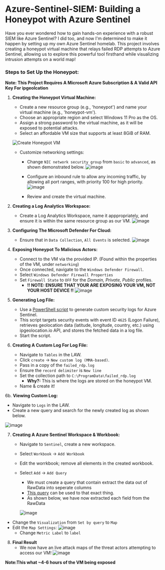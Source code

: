# Azure-Sentinel-SIEM: Building a Honeypot with Azure Sentinel

Have you ever wondered how to gain hands-on experience with a robust SIEM like Azure Sentinel? I did too, and now I'm determined to make it happen by setting up my own Azure Sentinel homelab. This project involves creating a honeypot virtual machine that relays failed RDP attempts to Azure Sentinel, allowing us to explore this powerful tool firsthand while visualizing intrusion attempts on a world map!

### Steps to Set Up the Honeypot:

**Note: This Project Requires A Microsoft Azure Subscription & A Valid API Key For ipgeolcation**

1. **Creating the Honeypot Virtual Machine:**

   - Create a new resource group (e.g., 'honeypot') and name your virtual machine (e.g., 'honeypot-vm').
   - Choose an appropriate region and select Windows 11 Pro as the OS.
   - Assign a strong password to the virtual machine, as it will be exposed to potential attacks.
   - Select an affordable VM size that supports at least 8GiB of RAM.


   ![Create Honeypot VM](https://github.com/alexcolincrawford/Azure-Sentinel-SIEM/assets/59071533/5cbff611-e487-4702-8596-0df13c723adb)

   - Customize networking settings:
     - Change `NIC network security group` from `basic` to `advanced`, as shown demonstrated below.
     ![image](https://github.com/alexcolincrawford/Azure-Sentinel-SIEM/assets/59071533/c7dbd3ff-425f-4b02-8b09-75f76381bc4f)
     - Configure an inbound rule to allow any incoming traffic, by allowing all port ranges, with priority 100 for high priority.
     ![image](https://github.com/alexcolincrawford/Azure-Sentinel-SIEM/assets/59071533/92eb28ec-63f4-4bdb-9629-cacc162aac3f)

     - Review and create the virtual machine.
     
   

2. **Creating a Log Analytics Workspace:**

   - Create a Log Analytics Workspace, name it apppropriately, and ensure it is within the same resource group as our VM.
   ![image](https://github.com/alexcolincrawford/Azure-Sentinel-SIEM/assets/59071533/95f9a3c4-96d9-4bd9-b43c-20bacf9e199b)

3. **Configuring The Microsoft Defender For Cloud:**
   - Ensure that in `Data Collection`, `All Events` is selected.
   ![image](https://github.com/alexcolincrawford/Azure-Sentinel-SIEM/assets/59071533/6e94ea0f-3f8d-4e07-9962-3cc5226a70cf)

4. **Exposing Honeypot To Malicious Actors:**
   - Connect to the VM via the provided IP. (Found within the properties of the VM, under `networking`)
   - Once connected, navigate to the `Windows Defender Firewall`.
   - Select `Windows Defender Firewall Properties`
   - Set `Firewall State` to `OFF` for the _Domain, Private, Public_ profiles.
      - **!! NOTE: ENSURE THAT YOUR ARE EXPOSING YOUR VM, NOT YOUR HOST DEVICE !!**
     ![image](https://github.com/alexcolincrawford/Azure-Sentinel-SIEM/assets/59071533/7c03bfd2-358a-44f8-b486-7fb35b6e5154)

5. **Generating Log File:**

   - Use a [PowerShell script](https://github.com/joshmadakor1/Sentinel-Lab/blob/main/Custom_Security_Log_Exporter.ps1) to generate custom security logs for Azure Sentinel.
   - This script targets security events with event ID `4625` (Logon Failure), retrieves geolocation data (latitude, longitude, country, etc.) using ipgeolocation.io API, and stores the fetched data in a log file.
   - Start the script.
   
6. **Creating A Custom Log For Log File:**
   - Navigate to `Tables` in the LAW.
   - Click `create` -> `New custom log (MMA-based)`.
   - Pass in a copy of the `failed_rdp.log`
   - Ensure the `record delimiter` is `New line`
   - Set the collection path to `C:\ProgramData\failed_rdp.log`
      - **Why?:** This is where the logs are stored on the honeypot VM.
   - Name & create it!

6b. **Viewing Custom Log:**
   - Navigate to `Logs` in the LAW.
   - Create a new query and search for the newly created log as shown below.

   ![image](https://github.com/alexcolincrawford/Azure-Sentinel-SIEM/assets/59071533/ba5f2eb8-12ea-4616-b1e9-6595d4623c1e)


     
7. **Creating A Azure Sentinel Workspace & Workbook:**
   - Navigate to `Sentinel`, create a new workspace.
   - Select `Workbook` -> `Add Workbook`
   - Edit the worrkbook; remove all elements in the created workbook.
   - Select `Add` -> `Add Query`
      - We must create a query that contain extract the data out of RawData into seperate columns
      - [This query](https://github.com/alexcolincrawford/Azure-Sentinel-SIEM/blob/main/azure_query) can be used to that exact thing.
      - As shown below, we have now extracted each field from the RawData

     ![image](https://github.com/alexcolincrawford/Azure-Sentinel-SIEM/assets/59071533/e7d9e5a2-8440-4f9d-bd43-cf127ba5399a)
  - Change the `Visualization` from `Set by query` to `Map`
  - Edit the `Map Settings`:
     ![image](https://github.com/alexcolincrawford/Azure-Sentinel-SIEM/assets/59071533/b0eca391-b285-49ef-a134-f8158de973f5)
       - Change `Metric Label` to `label`
 
 8. **Final Result**
    - We now have an live attack maps of the threat actors attempting to access our VM!
   ![image](https://github.com/alexcolincrawford/Azure-Sentinel-SIEM/assets/59071533/e8f9ea22-578f-427c-8edb-450fa6369188)
   
   **Note:This what ~4-6 hours of the VM being exposed** 


